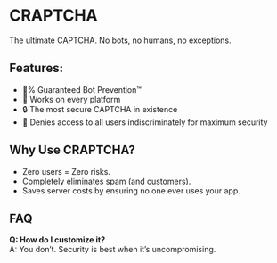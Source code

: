# CRAPTCHA

The ultimate CAPTCHA. No bots, no humans, no exceptions.

## Features:
- 💯% Guaranteed Bot Prevention™
- 🎉 Works on every platform
- 🔒 The most secure CAPTCHA in existence
- 🛑 Denies access to all users indiscriminately for maximum security

## Why Use CRAPTCHA?
- Zero users = Zero risks.
- Completely eliminates spam (and customers).
- Saves server costs by ensuring no one ever uses your app.

## FAQ
**Q: How do I customize it?**  
A: You don’t. Security is best when it’s uncompromising.
